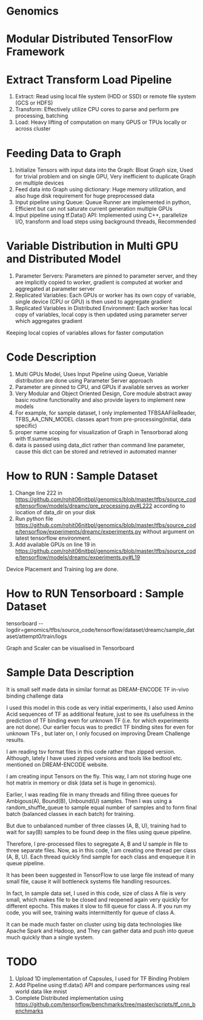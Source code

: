 # Genomics

# Modular Distributed TensorFlow Framework

# Extract Transform Load Pipeline
1. Extract: Read using local file system (HDD or SSD) or remote file system (GCS or HDFS)
2. Transform: Effectively utilize CPU cores to parse and perform pre processing, batching
3. Load: Heavy lifting of computation on many GPUS or TPUs locally or across cluster

# Feeding Data to Graph 
1. Initialize Tensors with input data into the Graph: Bloat Graph size, Used for trivial problem and on single GPU, Very inefficient to duplicate Graph on multiple devices
2. Feed data into Graph using dictionary: Huge memory utilization, and also huge disk requirement for huge preprocessed data
3. Input pipeline using Queue: Queue Runner are implemented in python, Efficient but can not saturate current generation multiple GPUs
4. Input pipeline using tf.Data() API: Implemented using C++, parallelize I/O, transform and load steps using background threads, Recommended

# Variable Distribution in Multi GPU and Distributed Model
1. Parameter Servers: Parameters are pinned to parameter server, and they are implicitly copied to worker, gradient is computed at worker and aggregated at parameter server
2. Replicated Variables: Each GPUs or worker has its own copy of variable, single device (CPU or GPU) is then used to aggregate gradient
3. Replicated Variables in Distributed Environment: Each worker has local copy of variables, local copy is then updated using parameter server which aggregates gradient 

Keeping local copies of variables allows for faster computation

# Code Description
1. Multi GPUs Model, Uses Input Pipeline using Queue, Variable distribution are done using Parameter Server approach
2. Parameter are pinned to CPU, and GPUs if available serves as worker
3. Very Modular and Object Oriented Design, Core module abstract away basic routine functionality and also provide layers to implement new models
4. For example, for sample dataset, I only implemented TFBSAAFileReader, TFBS_AA_CNN_MODEL classes apart from pre-processing(initial, data specific)
5. proper name scoping for visualization of Graph in Tensorborad along with tf.summaries
6. data is passed using data_dict rather than command line parameter, cause this dict can be stored and retrieved in automated manner

# How to RUN : Sample Dataset
1. Change line 222 in https://github.com/rohit06nitbpl/genomics/blob/master/tfbs/source_code/tensorflow/models/dreamc/pre_processing.py#L222  according to location of data_dir on your disk
2. Run python file https://github.com/rohit06nitbpl/genomics/blob/master/tfbs/source_code/tensorflow/experiments/dreamc/experiments.py without argument on latest tensorflow environment.
3. Add available GPUs on line 19 in https://github.com/rohit06nitbpl/genomics/blob/master/tfbs/source_code/tensorflow/models/dreamc/experiments.py#L19

Device Placement and Training log are done.

# How to RUN Tensorboard : Sample Dataset

tensorboard --logdir=genomics/tfbs/source_code/tensorflow/dataset/dreamc/sample_dataset/attempt0/train/logs

Graph and Scaler can be visualised in Tensorboard
 
# Sample Data Description
It is small self made data in similar format as DREAM-ENCODE TF in-vivo binding challenge data

I used this model in this code as very initial experiments, I also used Amino Acid sequences of TF as 
additional feature, just to see its usefulness in the prediction of TF binding 
even for unknown TF (i.e. for which experiments are not done). Our earlier focus was to predict TF binding sites for even 
for unknown TFs , but later on, I only focused on improving Dream Challenge results.
 
I am reading tsv format files in this code rather than zipped version. Although, lately I have used zipped versions and tools like bedtool etc. mentioned on DREAM-ENCODE website.
 
I am creating input Tensors on the fly. This way, I am not storing huge one hot matrix in memory or disk (data set is huge in genomics).
 
Earlier, I was reading file in many threads and filling three queues for Ambigous(A), Bound(B), Unbound(U) samples. 
Then I was using a random_shuffle_queue to sample equal number of samples and to form final batch (balanced classes in each batch) for training.
 
But due to unbalanced number of three classes (A, B, U), training had to wait for say(B) samples to be found deep in the files using queue pipeline.
 
Therefore, I pre-processed files to segregate A, B and U sample in file to three separate files. Now, as in this code, I am creating one thread per 
class (A, B, U). Each thread quickly find sample for each class and enqueque it in queue pipeline. 
 
It has been been suggested in TensorFlow to use large file instead of many small file, cause it will bottleneck systems file handling resources.
 
In fact, In sample data set, I used in this code, size of class A file is very small, which makes file to be closed and reopened again very quickly for different epochs. 
This makes it slow to fill queue for class A. If you run my code, you will see, training waits intermittently for queue of class A. 
 
It can be made much faster on cluster using big data technologies like Apache Spark and Hadoop, and They can gather data and push into queue much quickly 
than a single system. 
 
# TODO
1. Upload 1D implementation of Capsules, I used for TF Binding Problem
2. Add Pipeline using tf.data() API and compare performances using real world data like mnist
3. Complete Distributed implementation using https://github.com/tensorflow/benchmarks/tree/master/scripts/tf_cnn_benchmarks 

